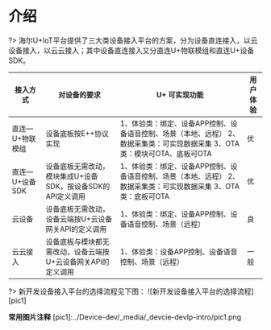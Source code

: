 # 介绍

?>  海尔U+IoT平台提供了三大类设备接入平台的方案，分为设备直连接入，以云设备接入，以云云接入；其中设备直连接入又分直连U+物联模组和直连U+设备SDK。


| **接入方式**     | **对设备的要求**                                             | **U+**  **可实现功能**                                       | **用户体验** |
| ---------------- | ------------------------------------------------------------ | ------------------------------------------------------------ | ------------ |
| 直连—U+物联模组  | 设备底板按E++协议实现                                        | 1、体验类：绑定、设备APP控制、设备语音控制、场景（本地、远程）  2、数据采集类：可实现数据采集  3、OTA类：模块可OTA、底板可OTA | 优           |
| 直连—U+设备SDK | 设备底板无需改动，模块集成U+设备SDK，按设备SDK的API定义调用    | 1、体验类：绑定、设备APP控制、设备语音控制、场景（本地、远程）  2、数据采集类：可实现数据采集  3、OTA类：底板可OTA | 优           |
| 云设备           | 设备底板无需改动，设备云端按U+云设备网关API的定义调用 | 1、体验类：绑定、设备APP控制、设备语音控制、场景（远程）     | 良           |
| 云云接入         | 设备底板与模块都无需改动，设备云端按U+云设备网关API的定义调用 | 1、体验类：设备APP控制、设备语音控制、场景（远程）           | 一般         |

?> 新开发设备接入平台的选择流程见下图：
![新开发设备接入平台的选择流程][pic1]

**常用图片注释**
[pic1]:../Device-dev/_media/_devcie-devlp-intro/pic1.png



